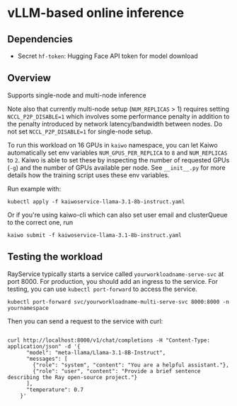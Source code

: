 # vLLM-based online inference

## Dependencies
- Secret `hf-token`: Hugging Face API token for model download

## Overview

Supports single-node and multi-node inference

Note also that currently multi-node setup (`NUM_REPLICAS` > 1) requires setting `NCCL_P2P_DISABLE=1` which involves some performance penalty in addition to the penalty introduced by network latency/bandwidth between nodes. Do not set `NCCL_P2P_DISABLE=1` for single-node setup.
 
To run this workload on 16 GPUs in `kaiwo` namespace, you can let Kaiwo automatically set env variables `NUM_GPUS_PER_REPLICA` to `8` and `NUM_REPLICAS` to `2`. Kaiwo is able to set these by inspecting the number of requested GPUs (`-g`) and the number of GPUs available per node. See `__init__.py` for more details how the training script uses these env variables.

Run example with:

`kubectl apply -f kaiwoservice-llama-3.1-8b-instruct.yaml`

Or if you're using kaiwo-cli which can also set user email and clusterQueue to the correct one, run

`kaiwo submit -f kaiwoservice-llama-3.1-8b-instruct.yaml`

## Testing the workload

RayService typically starts a service called `yourworkloadname-serve-svc` at port 8000. For production, you should add an ingress to the service. For testing, you can use `kubectl port-forward` to access the service.

`kubectl port-forward svc/yourworkloadname-multi-serve-svc 8000:8000 -n yournamespace`

Then you can send a request to the service with curl:

```

curl http://localhost:8000/v1/chat/completions -H "Content-Type: application/json" -d '{
      "model": "meta-llama/Llama-3.1-8B-Instruct",
      "messages": [
        {"role": "system", "content": "You are a helpful assistant."},
        {"role": "user", "content": "Provide a brief sentence describing the Ray open-source project."}
      ],
      "temperature": 0.7
    }'
```